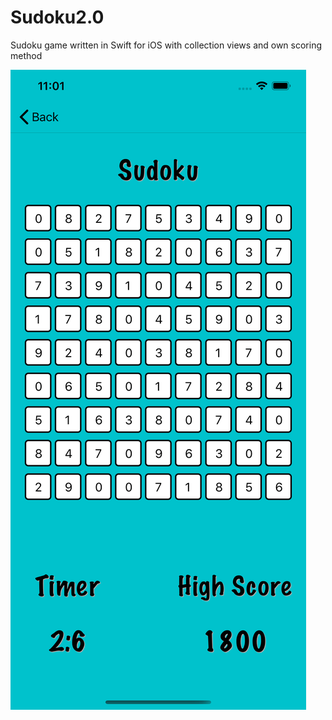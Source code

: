# Sudoku2.0
Sudoku game written in Swift for iOS with collection views and own scoring method

![Game Screenshot](https://github.com/HamzaRafiqueAzad/Sudoku2.0/blob/master/Sudoku2.0/Assets.xcassets/Simulator%20Screen%20Shot%20-%20iPhone%2011%20Pro%20Max%20-%202020-05-18%20at%2023.01.20.imageset/Simulator%20Screen%20Shot%20-%20iPhone%2011%20Pro%20Max%20-%202020-05-18%20at%2023.01.20.png)
